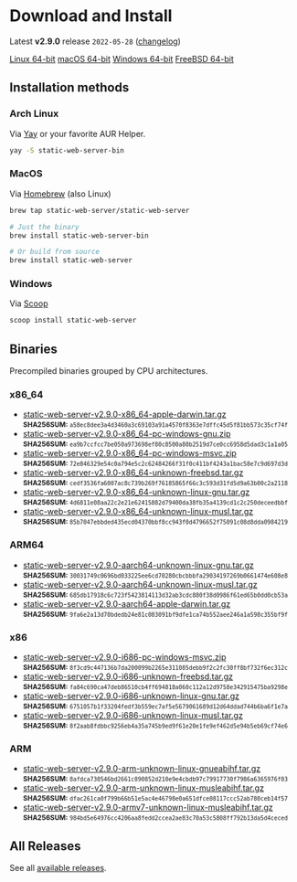 # Download and Install

Latest **v2.9.0** release `2022-05-28` ([changelog](https://github.com/joseluisq/static-web-server/releases/tag/v2.9.0))

<div class="featured-downloads">

<a class="md-button md-button-sm" href="https://github.com/joseluisq/static-web-server/releases/download/v2.9.0/static-web-server-v2.9.0-x86_64-unknown-linux-gnu.tar.gz">Linux 64-bit</a> <a class="md-button md-button-sm" href="https://github.com/joseluisq/static-web-server/releases/download/v2.9.0/static-web-server-v2.9.0-x86_64-apple-darwin.tar.gz">macOS 64-bit</a>
<a class="md-button md-button-sm" href="https://github.com/joseluisq/static-web-server/releases/download/v2.9.0/static-web-server-v2.9.0-x86_64-pc-windows-msvc.zip">Windows 64-bit</a>
<a class="md-button md-button-sm" href="https://github.com/joseluisq/static-web-server/releases/download/v2.9.0/static-web-server-v2.9.0-x86_64-unknown-freebsd.tar.gz">FreeBSD 64-bit</a>

</div>

## Installation methods

### Arch Linux

Via [Yay](https://github.com/Jguer/yay) or your favorite AUR Helper.

```sh
yay -S static-web-server-bin
```

### MacOS

Via [Homebrew](https://brew.sh/) (also Linux)

```sh
brew tap static-web-server/static-web-server

# Just the binary
brew install static-web-server-bin

# Or build from source
brew install static-web-server
```

### Windows

Via [Scoop](https://scoop.sh/)

```powershell
scoop install static-web-server
```

## Binaries

Precompiled binaries grouped by CPU architectures.

### x86_64

- [static-web-server-v2.9.0-x86_64-apple-darwin.tar.gz](https://github.com/joseluisq/static-web-server/releases/download/v2.9.0/static-web-server-v2.9.0-x86_64-apple-darwin.tar.gz)<br>
<small>**SHA256SUM:** `a58ec8dee3a4d3460a3c69103a91a4570f8363e7dffc45d5f81bb573c35cf74f`</small>
- [static-web-server-v2.9.0-x86_64-pc-windows-gnu.zip](https://github.com/joseluisq/static-web-server/releases/download/v2.9.0/static-web-server-v2.9.0-x86_64-pc-windows-gnu.zip)<br>
<small>**SHA256SUM:** `ea9b7ccfcc7be050a973698ef80c8500a80b2519d7ce0cc6958d5dad3c1a1a05`</small>
- [static-web-server-v2.9.0-x86_64-pc-windows-msvc.zip](https://github.com/joseluisq/static-web-server/releases/download/v2.9.0/static-web-server-v2.9.0-x86_64-pc-windows-msvc.zip)<br>
<small>**SHA256SUM:** `72e846329e54c0a794e5c2c62484266f31f0c411bf4243a1bac58e7c9d697d3d`</small>
- [static-web-server-v2.9.0-x86_64-unknown-freebsd.tar.gz](https://github.com/joseluisq/static-web-server/releases/download/v2.9.0/static-web-server-v2.9.0-x86_64-unknown-freebsd.tar.gz)<br>
<small>**SHA256SUM:** `cedf3536fa6007ac8c739b269f76185865f66c3c593d31fd5d9a63b00c2a2118`</small>
- [static-web-server-v2.9.0-x86_64-unknown-linux-gnu.tar.gz](https://github.com/joseluisq/static-web-server/releases/download/v2.9.0/static-web-server-v2.9.0-x86_64-unknown-linux-gnu.tar.gz)<br>
<small>**SHA256SUM:** `4d6811e08aa22c2e21e62415882d79400da38fb35a4139cd1c2c250deceedbbf`</small>
- [static-web-server-v2.9.0-x86_64-unknown-linux-musl.tar.gz](https://github.com/joseluisq/static-web-server/releases/download/v2.9.0/static-web-server-v2.9.0-x86_64-unknown-linux-musl.tar.gz)<br>
<small>**SHA256SUM:** `85b7047ebbded435ecd04370bbf8cc943f0d4796652f75091c08d8dda0984219`</small>

### ARM64

- [static-web-server-v2.9.0-aarch64-unknown-linux-gnu.tar.gz](https://github.com/joseluisq/static-web-server/releases/download/v2.9.0/static-web-server-v2.9.0-aarch64-unknown-linux-gnu.tar.gz)<br>
<small>**SHA256SUM:** `30031749c0696bd033225ee6cd70280cbcbbbfa29034197269b0661474e608e8`</small>
- [static-web-server-v2.9.0-aarch64-unknown-linux-musl.tar.gz](https://github.com/joseluisq/static-web-server/releases/download/v2.9.0/static-web-server-v2.9.0-aarch64-unknown-linux-musl.tar.gz)<br>
<small>**SHA256SUM:** `685db17918c6c723f5423814113d32ab3cdc880f38d0986f61ed65b0dd0cb53a`</small>
- [static-web-server-v2.9.0-aarch64-apple-darwin.tar.gz](https://github.com/joseluisq/static-web-server/releases/download/v2.9.0/static-web-server-v2.9.0-aarch64-apple-darwin.tar.gz)<br>
<small>**SHA256SUM:** `9fa6e2a13d70bdedb24e81c083091bf9dfe1ca74b552aee246a1a598c355bf9f`</small>

### x86

- [static-web-server-v2.9.0-i686-pc-windows-msvc.zip](https://github.com/joseluisq/static-web-server/releases/download/v2.9.0/static-web-server-v2.9.0-i686-pc-windows-msvc.zip)<br>
<small>**SHA256SUM:** `8f3cd9c447136b7da200099b2265e311085debb9f2c2fc30ff8bf732f6ec312c`</small>
- [static-web-server-v2.9.0-i686-unknown-freebsd.tar.gz](https://github.com/joseluisq/static-web-server/releases/download/v2.9.0/static-web-server-v2.9.0-i686-unknown-freebsd.tar.gz)<br>
<small>**SHA256SUM:** `fa84c690ca47deb86510cb4ff694818a060c112a12d9758e342915475ba9298e`</small>
- [static-web-server-v2.9.0-i686-unknown-linux-gnu.tar.gz](https://github.com/joseluisq/static-web-server/releases/download/v2.9.0/static-web-server-v2.9.0-i686-unknown-linux-gnu.tar.gz)<br>
<small>**SHA256SUM:** `6751057b1f33204fedf3b559ec7af5e5679061689d12d64ddad744b6ba6f1e7a`</small>
- [static-web-server-v2.9.0-i686-unknown-linux-musl.tar.gz](https://github.com/joseluisq/static-web-server/releases/download/v2.9.0/static-web-server-v2.9.0-i686-unknown-linux-musl.tar.gz)<br>
<small>**SHA256SUM:** `8f2aab8fdbbc9256eb4a35a745b9ed9f61e20e1fe9ef462d5e94b5eb69cf74e6`</small>

### ARM

- [static-web-server-v2.9.0-arm-unknown-linux-gnueabihf.tar.gz](https://github.com/joseluisq/static-web-server/releases/download/v2.9.0/static-web-server-v2.9.0-arm-unknown-linux-gnueabihf.tar.gz)<br>
<small>**SHA256SUM:** `8afdca730546bd2661c890852d210e9e4cbdb97c79917730f7986a6365976f03`</small>
- [static-web-server-v2.9.0-arm-unknown-linux-musleabihf.tar.gz](https://github.com/joseluisq/static-web-server/releases/download/v2.9.0/static-web-server-v2.9.0-arm-unknown-linux-musleabihf.tar.gz)<br>
<small>**SHA256SUM:** `dfac261ca0f799b66b51e5ac4e46798e0a651dfce08117ccc52ab780ceb14f57`</small>
- [static-web-server-v2.9.0-armv7-unknown-linux-musleabihf.tar.gz](https://github.com/joseluisq/static-web-server/releases/download/v2.9.0/static-web-server-v2.9.0-armv7-unknown-linux-musleabihf.tar.gz)<br>
<small>**SHA256SUM:** `984bd5e64976cc4206aa8fedd2ccea2ae83c70a53c5808ff792b13da5d4ceced`</small>

## All Releases

See all [available releases](https://github.com/joseluisq/static-web-server/releases).
